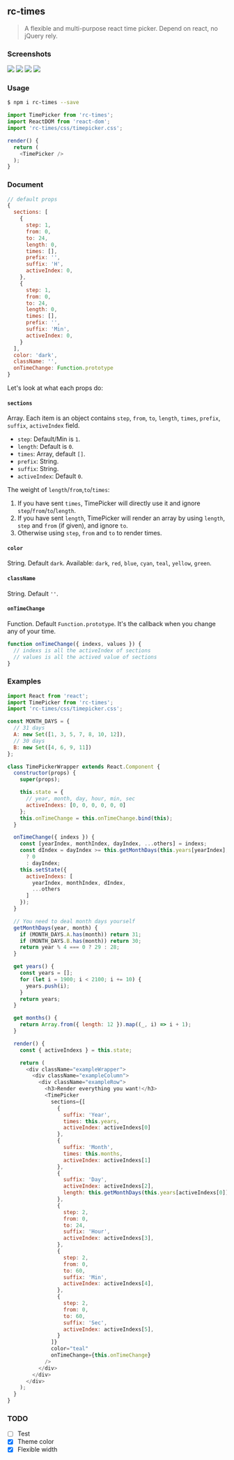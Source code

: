 
## rc-times

> A flexible and multi-purpose react time picker. Depend on react, no jQuery rely.

### Screenshots

![](./doc/images/example0.png)
![](./doc/images/example.gif)
![](./doc/images/example3.png)
![](./doc/images/example2.gif)

### Usage

```bash
$ npm i rc-times --save
```

```javascript
import TimePicker from 'rc-times';
import ReactDOM from 'react-dom';
import 'rc-times/css/timepicker.css';

render() {
  return (
    <TimePicker />
  );
}
```

### Document

```javascript
// default props
{
  sections: [
    {
      step: 1,
      from: 0,
      to: 24,
      length: 0,
      times: [],
      prefix: '',
      suffix: 'H',
      activeIndex: 0,
    },
    {
      step: 1,
      from: 0,
      to: 24,
      length: 0,
      times: [],
      prefix: '',
      suffix: 'Min',
      activeIndex: 0,
    }
  ],
  color: 'dark',
  className: '',
  onTimeChange: Function.prototype
}
```

Let's look at what each props do:

#### `sections`

Array. Each item is an object contains `step`, `from`, `to`, `length`, `times`, `prefix`, `suffix`, `activeIndex` field.

  - `step`: Default/Min is `1`.
  - `length`: Default is `0`.
  - `times`: Array, default `[]`.
  - `prefix`: String.
  - `suffix`: String.
  - `activeIndex`: Default `0`.

The weight of `length`/`from`,`to`/`times`:

  1. If you have sent `times`, TimePicker will directly use it and ignore `step`/`from`/`to`/`length`.
  2. If you have sent `length`, TimePicker will render an array by using `length`, `step` and `from` (if given), and ignore `to`.
  3. Otherwise using `step`, `from` and `to` to render times.

#### `color`

String. Default `dark`. Available: `dark`, `red`, `blue`, `cyan`, `teal`, `yellow`, `green`.

#### `className`

String. Default `''`.

#### `onTimeChange`

Function. Default `Function.prototype`. It's the callback when you change any of your time.

```javascript
function onTimeChange({ indexs, values }) {
  // indexs is all the activeIndex of sections
  // values is all the actived value of sections
}
```

### Examples

```javascript
import React from 'react';
import TimePicker from 'rc-times';
import 'rc-times/css/timepicker.css';

const MONTH_DAYS = {
  // 31 days
  A: new Set([1, 3, 5, 7, 8, 10, 12]),
  // 30 days
  B: new Set([4, 6, 9, 11])
};

class TimePickerWrapper extends React.Component {
  constructor(props) {
    super(props);

    this.state = {
      // year, month, day, hour, min, sec
      activeIndexs: [0, 0, 0, 0, 0, 0]
    };
    this.onTimeChange = this.onTimeChange.bind(this);
  }

  onTimeChange({ indexs }) {
    const [yearIndex, monthIndex, dayIndex, ...others] = indexs;
    const dIndex = dayIndex >= this.getMonthDays(this.years[yearIndex], this.months[monthIndex])
      ? 0
      : dayIndex;
    this.setState({
      activeIndexs: [
        yearIndex, monthIndex, dIndex,
        ...others
      ]
    });
  }

  // You need to deal month days yourself
  getMonthDays(year, month) {
    if (MONTH_DAYS.A.has(month)) return 31;
    if (MONTH_DAYS.B.has(month)) return 30;
    return year % 4 === 0 ? 29 : 28;
  }

  get years() {
    const years = [];
    for (let i = 1900; i < 2100; i += 10) {
      years.push(i);
    }
    return years;
  }

  get months() {
    return Array.from({ length: 12 }).map((_, i) => i + 1);
  }

  render() {
    const { activeIndexs } = this.state;

    return (
      <div className="exampleWrapper">
        <div className="exampleColumn">
          <div className="exampleRow">
            <h3>Render everything you want!</h3>
            <TimePicker
              sections={[
                {
                  suffix: 'Year',
                  times: this.years,
                  activeIndex: activeIndexs[0]
                },
                {
                  suffix: 'Month',
                  times: this.months,
                  activeIndex: activeIndexs[1]
                },
                {
                  suffix: 'Day',
                  activeIndex: activeIndexs[2],
                  length: this.getMonthDays(this.years[activeIndexs[0]], this.months[activeIndexs[1]]),
                },
                {
                  step: 2,
                  from: 0,
                  to: 24,
                  suffix: 'Hour',
                  activeIndex: activeIndexs[3],
                },
                {
                  step: 2,
                  from: 0,
                  to: 60,
                  suffix: 'Min',
                  activeIndex: activeIndexs[4],
                },
                {
                  step: 2,
                  from: 0,
                  to: 60,
                  suffix: 'Sec',
                  activeIndex: activeIndexs[5],
                }
              ]}
              color="teal"
              onTimeChange={this.onTimeChange}
            />
          </div>
        </div>
      </div>
    );
  }
}
```

### TODO

- [ ] Test
- [x] Theme color
- [x] Flexible width
